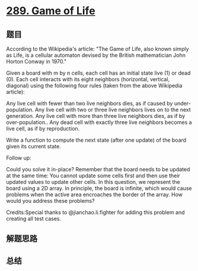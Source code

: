 # [289. Game of Life](https://leetcode.com/problems/game-of-life/)

## 题目

        
According to the Wikipedia's article: "The Game of Life, also known simply as Life, is a cellular automaton devised by the British mathematician John Horton Conway in 1970."



Given a board with m by n cells, each cell has an initial state live (1) or dead (0). Each cell interacts with its eight neighbors (horizontal, vertical, diagonal) using the following four rules (taken from the above Wikipedia article):




Any live cell with fewer than two live neighbors dies, as if caused by under-population.
Any live cell with two or three live neighbors lives on to the next generation.
Any live cell with more than three live neighbors dies, as if by over-population..
Any dead cell with exactly three live neighbors becomes a live cell, as if by reproduction.




Write a function to compute the next state (after one update) of the board given its current state.


Follow up: 

Could you solve it in-place? Remember that the board needs to be updated at the same time: You cannot update some cells first and then use their updated values to update other cells.
In this question, we represent the board using a 2D array. In principle, the board is infinite, which would cause problems when the active area encroaches the border of the array. How would you address these problems?



Credits:Special thanks to @jianchao.li.fighter for adding this problem and creating all test cases.
      

## 解题思路


## 总结


